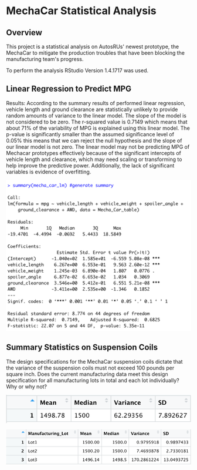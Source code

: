 # MechaCar Statistical Analysis

## Overview 
This project is a statistical analysis on AutosRUs' newest prototype, the MechaCar to mitigate the production troubles that have been blocking the manufacturing team's progress.

To perform the analysis RStudio Version 1.4.1717 was used.

## Linear Regression to Predict MPG

Results:
According to the summary results of performed linear regression, vehicle length and ground clearance are statistically unlikely to provide random amounts of variance to the linear model. The slope of the model is not considered to be zero. The r-squared value is 0.7149 which means that about 71% of the variability of MPG is explained using this linear model. The p-value is significantly smaller than the assumed significance level of 0.05% this means that we can reject the null hypothesis and the slope of our linear model is not zero. The linear model may not be predicting MPG of Mechacar prototypes effectively because of the significant intercepts of vehicle length and clearance, which may need scaling or transforming to help improve the predictive power. Additionally, the lack of significant variables is evidence of overfitting.

![del_1_lm_summary.png](https://github.com/italiacardenas/MechaCar_Statistical_Analysis/blob/3546e116c6238ae18b860cd40125be48c43bb91b/Screenshots/del_1_lm_summary.png)


## Summary Statistics on Suspension Coils
The design specifications for the MechaCar suspension coils dictate that the variance of the suspension coils must not exceed 100 pounds per square inch. Does the current manufacturing data meet this design specification for all manufacturing lots in total and each lot individually? Why or why not?



![total_summary.png](https://github.com/italiacardenas/MechaCar_Statistical_Analysis/blob/6650d123685e287fdb00447727bb654017b1a55f/Screenshots/total_summary.png)


![lot_summary.png](https://github.com/italiacardenas/MechaCar_Statistical_Analysis/blob/6650d123685e287fdb00447727bb654017b1a55f/Screenshots/lot_summary.png)
